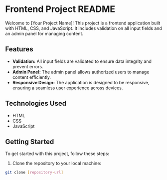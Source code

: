 # Frontend Project README

Welcome to [Your Project Name]! This project is a frontend application built with HTML, CSS, and JavaScript. It includes validation on all input fields and an admin panel for managing content.

## Features

- **Validation:** All input fields are validated to ensure data integrity and prevent errors.
- **Admin Panel:** The admin panel allows authorized users to manage content efficiently.
- **Responsive Design:** The application is designed to be responsive, ensuring a seamless user experience across devices.

## Technologies Used

- HTML
- CSS
- JavaScript

## Getting Started

To get started with this project, follow these steps:

1. Clone the repository to your local machine:

```bash
git clone [repository-url]
